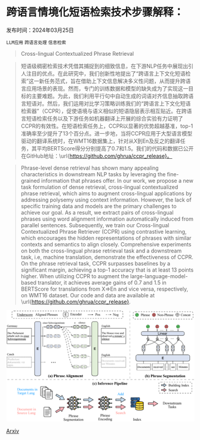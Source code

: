 # 跨语言情境化短语检索技术步骤解释：

发布时间：2024年03月25日

`LLM应用` `跨语言处理` `信息检索`

> Cross-lingual Contextualized Phrase Retrieval

> 短语级稠密检索技术凭借其捕捉到的细致信息，在下游NLP任务中展现出引人注目的优点。在此研究中，我们创新性地提出了“跨语言上下文化短语检索”这一新任务范式，旨在借助上下文信息解决多义性问题，从而提升跨语言应用场景的表现。然而，专门的训练数据和模型的缺失成为了实现这一目标的主要难题。为此，我们利用平行句中自动生成的词语对齐信息抽取跨语言短语对。然后，我们运用对比学习策略训练我们的“跨语言上下文化短语检索器”（CCPR），促使语境与语义相似的短语隐层表示相互贴近。在跨语言短语检索任务以及下游任务如机器翻译上开展的综合实验有力证明了CCPR的有效性。在短语检索任务上，CCPR以显著的优势超越基准，top-1准确率至少提升了13个百分点。进一步地，当将CCPR应用于大型语言模型驱动的翻译系统时，在WMT16数据集上，针对从X到En及反之的翻译任务，其平均BERTScore得分分别提高了0.7和1.5。我们的代码和数据已公开在GitHub地址：\url{https://github.com/ghrua/ccpr_release}。

> Phrase-level dense retrieval has shown many appealing characteristics in downstream NLP tasks by leveraging the fine-grained information that phrases offer. In our work, we propose a new task formulation of dense retrieval, cross-lingual contextualized phrase retrieval, which aims to augment cross-lingual applications by addressing polysemy using context information. However, the lack of specific training data and models are the primary challenges to achieve our goal. As a result, we extract pairs of cross-lingual phrases using word alignment information automatically induced from parallel sentences. Subsequently, we train our Cross-lingual Contextualized Phrase Retriever (CCPR) using contrastive learning, which encourages the hidden representations of phrases with similar contexts and semantics to align closely. Comprehensive experiments on both the cross-lingual phrase retrieval task and a downstream task, i.e, machine translation, demonstrate the effectiveness of CCPR. On the phrase retrieval task, CCPR surpasses baselines by a significant margin, achieving a top-1 accuracy that is at least 13 points higher. When utilizing CCPR to augment the large-language-model-based translator, it achieves average gains of 0.7 and 1.5 in BERTScore for translations from X=>En and vice versa, respectively, on WMT16 dataset. Our code and data are available at \url{https://github.com/ghrua/ccpr_release}.

![跨语言情境化短语检索技术步骤解释：](../../../paper_images/2403.16820/x1.png)

[Arxiv](https://arxiv.org/abs/2403.16820)